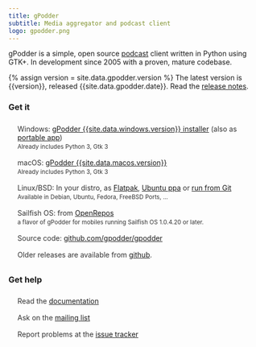 ```yaml
---
title: gPodder
subtitle: Media aggregator and podcast client
logo: gpodder.png
---
```


<style>
ul {
    padding-left: 10px;
}

ul li {
    padding: 8px;
    list-style: none;
    color: #333;
}
</style>

gPodder is a simple, open source [podcast](https://en.wikipedia.org/wiki/Podcast) client written in Python using GTK+. In development since 2005 with a proven, mature codebase.

{% assign version = site.data.gpodder.version %}
The latest version is <span id="latest-version">{{version}}</span>, released <span id="release-date">{{site.data.gpodder.date}}</span>. Read the [release notes](https://github.com/gpodder/gpodder/releases).

### Get it

-   Windows: [gPodder {{site.data.windows.version}} installer][win] (also as [portable app][win-portable])<br>
    <small>Already includes Python 3, Gtk 3</small>
-   macOS: [gPodder {{site.data.macos.version}}][mac]<br>
    <small>Already includes Python 3, Gtk 3</small>
-   Linux/BSD: In your distro, as [Flatpak][flatpak], [Ubuntu ppa][ppa] or [run from Git](docs/run-from-git.md)<br>
    <small>Available in Debian, Ubuntu, Fedora, FreeBSD Ports, ...</small>
-   Sailfish OS: from [OpenRepos](https://openrepos.net/content/keeperofthekeys/gpodder)<br>
    <small>a flavor of gPodder for mobiles running Sailfish OS 1.0.4.20 or later.</small>
-   Source code: [github.com/gpodder/gpodder](https://github.com/gpodder/gpodder)
-   Older releases are available from [github][releases].

### Get help

- Read the [documentation](docs/)
- Ask on the [mailing list](http://www.freelists.org/list/gpodder)
- Report problems at the [issue tracker](https://github.com/gpodder/gpodder/issues)

[win]: https://github.com/gpodder/gpodder/releases/download/{{site.data.windows.version}}/windows-gpodder-{{site.data.windows.version}}-installer.exe
[win-portable]: https://github.com/gpodder/gpodder/releases/download/{{site.data.windows.version}}/windows-gpodder-{{site.data.windows.version}}-portable.exe
[mac]: https://github.com/gpodder/gpodder/releases/download/{{site.data.macos.version}}/macOS-gPodder-{{site.data.macos.version}}.zip
[releases]: https://github.com/gpodder/gpodder/releases
[ppa]: https://launchpad.net/~gpodder/+archive/ubuntu/ppa
[flatpak]: https://flathub.org/apps/details/org.gpodder.gpodder
